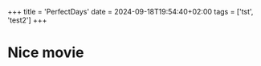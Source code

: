 +++
title = 'PerfectDays'
date = 2024-09-18T19:54:40+02:00
tags = ['tst', 'test2']
+++

# Nice movie
